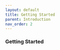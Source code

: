 ```yaml
---
layout: default
title: Getting Started
parent: Introduction
nav_order: 2
---
```

### Getting Started
